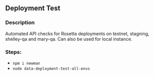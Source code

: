 ## Deployment Test

### Description
Automated API checks for Rosetta deployments on testnet, stagning, shelley-qa and mary-qa. Can also be used for local instance.

### Steps:
- `npm i newman`
- `node data-deployment-test-all-envs`


